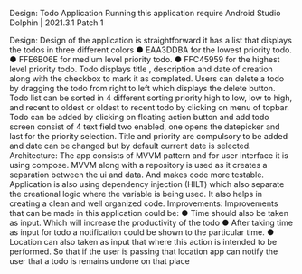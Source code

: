 Design:
Todo Application
Running this application require Android Studio Dolphin | 2021.3.1 Patch 1

Design:
Design of the application is straightforward it has a list that displays the todos in three
different colors
● EAA3DDBA for the lowest priority todo.
● FFE6B06E for medium level priority todo.
● FFC45959 for the highest level priority todo.
Todo displays title , description and date of creation along with the checkbox to mark it as completed. Users can delete a todo by dragging the todo from right to left which displays the delete button.
Todo list can be sorted in 4 different sorting priority high to low, low to high, and recent to oldest or oldest to recent todo by clicking on menu of topbar.
Todo can be added by clicking on floating action button and add todo screen consist of 4 text field two enabled, one opens the datepicker and last for the priority selection.
Title and priority are compulsory to be added and date can be changed but by default current date is selected.
Architecture:
The app consists of MVVM pattern and for user interface it is using compose.
MVVM along with a repository is used as it creates a separation between the ui and data. And makes code more testable.
Application is also using dependency injection (HILT) which also separate the creational logic where the variable is being used. It also helps in creating a clean and well organized code.
Improvements:
Improvements that can be made in this application could be:
● Time should also be taken as input. Which will increase the productivity of the todo
● After taking time as input for todo a notification could be shown to the particular time.
● Location can also taken as input that where this action is intended to be performed. So that if the user is passing that location app can notify the user that a todo is remains undone on that place
